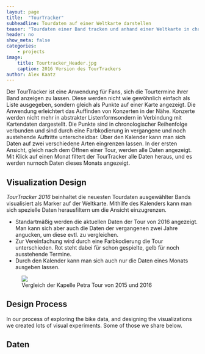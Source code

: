 ```yaml
---
layout: page
title:  "TourTracker"
subheadline: Tourdaten auf einer Weltkarte darstellen
teaser: "Tourdaten einer Band tracken und anhand einer Weltkarte in chronologischer Reihenfolge darstellen."
header: no
show_meta: false
categories:
    - projects
image:
    title: Tourtracker_Header.jpg
    caption: 2016 Version des TourTrackers
author: Alex Kaatz
---
```


Der TourTracker ist eine Anwendung für Fans, sich die Tourtermine ihrer Band anzeigen zu lassen. Diese werden nicht wie gewöhnlich einfach als Liste ausgegeben, sondern gleich als Punkte auf einer Karte angezeigt. Die Anwendung erleichtert das Auffinden von Konzerten in der Nähe. Konzerte werden nicht mehr in abstrakter Listenformsondern in Verbindung mit Kartendaten dargestellt. Die Punkte sind in chronologischer Reihenfolge verbunden und sind durch eine Farbkodierung in vergangene und noch austehende Auftritte unterscheidbar. Über den Kalender kann man sich Daten auf zwei verschiedene Arten eingrenzen lassen. In der ersten Ansicht, gleich nach dem Öffnen einer Tour, werden alle Daten angezeigt. Mit Klick auf einen Monat filtert der TourTracker alle Daten heraus, und es werden nurnoch Daten dieses Monats angezeigt.

## Visualization Design
*TourTracker 2016* beinhaltet die neuesten Tourdaten ausgewählter Bands visualisiert als Marker auf der Weltkarte. Mithilfe des Kalenders kann man sich spezielle Daten herausfiltern um die Ansicht einzugrenzen.

* Standartmäßig werden die aktuellen Daten der Tour von 2016 angezeigt. Man kann sich aber auch die Daten der vergangenen zwei Jahre angucken, um diese evtl. zu vergleichen.
* Zur Vereinfachung wird durch eine Farbkodierung die Tour unterschieden. Rot steht dabei für schon gespielte, gelb für noch ausstehende Termine.
* Durch den Kalender kann man sich auch nur die Daten eines Monats ausgeben lassen.

<figure>
  <img src="{{ site.urlimg }}/Tourtracker_VergleichKapellePetra.jpg" />
  <figcaption >Vergleich der Kapelle Petra Tour von 2015 und 2016</figcaption>
</figure>


## Design Process
In our process of exploring the bike data, and designing the visualizations we created lots of visual experiments. Some of those we share below.


## Daten
